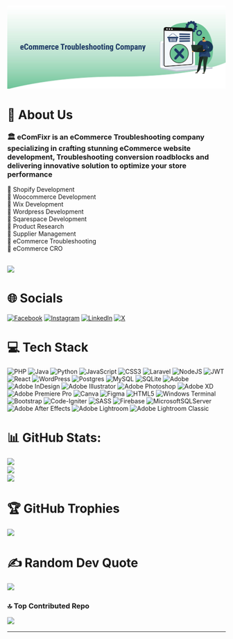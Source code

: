 
<img src="logo.jpg" alt="Girl in a jacket">

# 💫 About Us
<h3>🏛 eComFixr is an eCommerce Troubleshooting company specializing in crafting stunning eCommerce website development, Troubleshooting conversion roadblocks and delivering innovative solution to optimize your store performance</h3>
🚀 Shopify Development<br>🚀 Woocommerce Development<br>🚀 Wix Development<br>🚀 Wordpress Development<br>🚀 Sqarespace Development<br>🚀 Product Research<br>🚀 Supplier Management<br>🚀 eCommerce Troubleshooting<br>🚀 eCommerce CRO
<br><br>

[![](https://visitcount.itsvg.in/api?id=ecomfixr&icon=5&color=1)](https://visitcount.itsvg.in)

# 🌐 Socials
[![Facebook](https://img.shields.io/badge/Facebook-%231877F2.svg?logo=Facebook&logoColor=white)](https://facebook.com/ecomfixr) [![Instagram](https://img.shields.io/badge/Instagram-%23E4405F.svg?logo=Instagram&logoColor=white)](https://instagram.com/ecomfixr) [![LinkedIn](https://img.shields.io/badge/LinkedIn-%230077B5.svg?logo=linkedin&logoColor=white)](https://linkedin.com/in/ecomfixr) [![X](https://img.shields.io/badge/X-black.svg?logo=X&logoColor=white)](https://x.com/ecomfixr) 

# 💻 Tech Stack
![PHP](https://img.shields.io/badge/php-%23777BB4.svg?style=for-the-badge&logo=php&logoColor=white) ![Java](https://img.shields.io/badge/java-%23ED8B00.svg?style=for-the-badge&logo=openjdk&logoColor=white) ![Python](https://img.shields.io/badge/python-3670A0?style=for-the-badge&logo=python&logoColor=ffdd54) ![JavaScript](https://img.shields.io/badge/javascript-%23323330.svg?style=for-the-badge&logo=javascript&logoColor=%23F7DF1E) ![CSS3](https://img.shields.io/badge/css3-%231572B6.svg?style=for-the-badge&logo=css3&logoColor=white) ![Laravel](https://img.shields.io/badge/laravel-%23FF2D20.svg?style=for-the-badge&logo=laravel&logoColor=white) ![NodeJS](https://img.shields.io/badge/node.js-6DA55F?style=for-the-badge&logo=node.js&logoColor=white) ![JWT](https://img.shields.io/badge/JWT-black?style=for-the-badge&logo=JSON%20web%20tokens) ![React](https://img.shields.io/badge/react-%2320232a.svg?style=for-the-badge&logo=react&logoColor=%2361DAFB) ![WordPress](https://img.shields.io/badge/WordPress-%23117AC9.svg?style=for-the-badge&logo=WordPress&logoColor=white) ![Postgres](https://img.shields.io/badge/postgres-%23316192.svg?style=for-the-badge&logo=postgresql&logoColor=white) ![MySQL](https://img.shields.io/badge/mysql-%2300000f.svg?style=for-the-badge&logo=mysql&logoColor=white) ![SQLite](https://img.shields.io/badge/sqlite-%2307405e.svg?style=for-the-badge&logo=sqlite&logoColor=white) ![Adobe](https://img.shields.io/badge/adobe-%23FF0000.svg?style=for-the-badge&logo=adobe&logoColor=white) ![Adobe InDesign](https://img.shields.io/badge/Adobe%20InDesign-49021F?style=for-the-badge&logo=adobeindesign&logoColor=FF3366) ![Adobe Illustrator](https://img.shields.io/badge/adobe%20illustrator-%23FF9A00.svg?style=for-the-badge&logo=adobe%20illustrator&logoColor=white) ![Adobe Photoshop](https://img.shields.io/badge/adobe%20photoshop-%2331A8FF.svg?style=for-the-badge&logo=adobe%20photoshop&logoColor=white) ![Adobe XD](https://img.shields.io/badge/Adobe%20XD-470137?style=for-the-badge&logo=Adobe%20XD&logoColor=#FF61F6) ![Adobe Premiere Pro](https://img.shields.io/badge/Adobe%20Premiere%20Pro-9999FF.svg?style=for-the-badge&logo=Adobe%20Premiere%20Pro&logoColor=white) ![Canva](https://img.shields.io/badge/Canva-%2300C4CC.svg?style=for-the-badge&logo=Canva&logoColor=white) ![Figma](https://img.shields.io/badge/figma-%23F24E1E.svg?style=for-the-badge&logo=figma&logoColor=white) ![HTML5](https://img.shields.io/badge/html5-%23E34F26.svg?style=for-the-badge&logo=html5&logoColor=white) ![Windows Terminal](https://img.shields.io/badge/Windows%20Terminal-%234D4D4D.svg?style=for-the-badge&logo=windows-terminal&logoColor=white) ![Bootstrap](https://img.shields.io/badge/bootstrap-%238511FA.svg?style=for-the-badge&logo=bootstrap&logoColor=white) ![Code-Igniter](https://img.shields.io/badge/CodeIgniter-%23EF4223.svg?style=for-the-badge&logo=codeIgniter&logoColor=white) ![SASS](https://img.shields.io/badge/SASS-hotpink.svg?style=for-the-badge&logo=SASS&logoColor=white) ![Firebase](https://img.shields.io/badge/Firebase-039BE5?style=for-the-badge&logo=Firebase&logoColor=white) ![MicrosoftSQLServer](https://img.shields.io/badge/Microsoft%20SQL%20Server-CC2927?style=for-the-badge&logo=microsoft%20sql%20server&logoColor=white) ![Adobe After Effects](https://img.shields.io/badge/Adobe%20After%20Effects-9999FF.svg?style=for-the-badge&logo=Adobe%20After%20Effects&logoColor=white) ![Adobe Lightroom](https://img.shields.io/badge/Adobe%20Lightroom-31A8FF.svg?style=for-the-badge&logo=Adobe%20Lightroom&logoColor=white) ![Adobe Lightroom Classic](https://img.shields.io/badge/Adobe%20Lightroom%20Classic-31A8FF.svg?style=for-the-badge&logo=Adobe%20Lightroom%20Classic&logoColor=white)

# 📊 GitHub Stats:
![](https://github-readme-stats.vercel.app/api?username=ecomfixr&theme=default&hide_border=false&include_all_commits=true&count_private=true)<br/>
![](https://github-readme-streak-stats.herokuapp.com/?user=ecomfixr&theme=default&hide_border=false)<br/>
![](https://github-readme-stats.vercel.app/api/top-langs/?username=ecomfixr&theme=default&hide_border=false&include_all_commits=true&count_private=true&layout=compact)

# 🏆 GitHub Trophies
![](https://github-profile-trophy.vercel.app/?username=ecomfixr&theme=dark&no-frame=false&no-bg=false&margin-w=4)

# ✍️ Random Dev Quote
![](https://quotes-github-readme.vercel.app/api?type=horizontal&theme=light)

### 🔝 Top Contributed Repo
![](https://github-contributor-stats.vercel.app/api?username=ecomfixr&limit=5&theme=dark&combine_all_yearly_contributions=true)

---


<!-- Proudly created with GPRM ( https://gprm.itsvg.in ) -->
